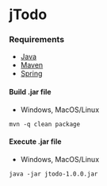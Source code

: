 # jTodo

### Requirements
* [Java](https://openjdk.org/)  
* [Maven](https://maven.apache.org)  
* [Spring](https://spring.io)

#### Build .jar file
* Windows, MacOS/Linux
```
mvn -q clean package
```
#### Execute .jar file
* Windows, MacOS/Linux
```
java -jar jtodo-1.0.0.jar
```
